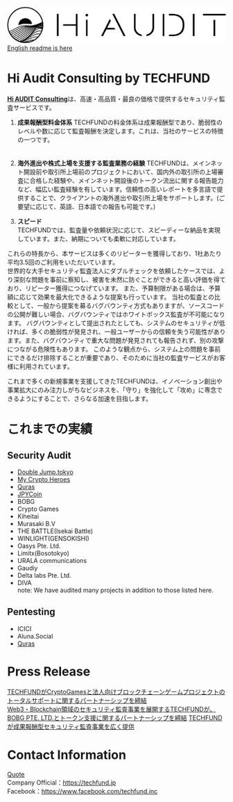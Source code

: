 ![hiaudit](images/hiaudit.jpg)  
[English readme is here](https://github.com/TECHFUND/audit-report/tree/main/README.md) 

# Hi Audit Consulting by TECHFUND　　 

[**Hi AUDIT Consulting**](https://hiaudit.io/consulting)は、高速・高品質・最良の価格で提供するセキュリティ監査サービスです。  

1) **成果報酬型料金体系** 
TECHFUNDの料金体系は成果報酬型であり、脆弱性のレベルや数に応じて監査報酬を決定します。これは、当社のサービスの特徴の一つです。  
　
2) **海外進出や株式上場を支援する監査業務の経験** 
TECHFUNDは、メインネット開設前や取引所上場前のプロジェクトにおいて、国内外の取引所の上場審査に合格した経験や、メインネット開設後のトークン流出に関する報告能力など、幅広い監査経験を有しています。信頼性の高いレポートを多言語で提供することで、クライアントの海外進出や取引所上場をサポートします。(ご要望に応じて、英語、日本語での報告も可能です。)  

3) **スピード**  
TECHFUNDでは、監査量や依頼状況に応じて、スピーディーな納品を実現しています。また、納期についても柔軟に対応しています。 
  
これらの特長から、本サービスは多くのリピーターを獲得しており、1社あたり平均3.5回のご利用をいただいています。  
世界的な大手セキュリティ監査法人にダブルチェックを依頼したケースでは、より深刻な問題を事前に察知し、被害を未然に防ぐことができると高い評価を得ており、リピーター獲得につなげています。
また、予算制限がある場合は、予算額に応じて効果を最大化できるような提案も行っています。
当社の監査との比較として、一般から提案を募るバグバウンティ方式もありますが、ソースコードの公開が難しい場合、バグバウンティではホワイトボックス監査が不可能になります。 バグバウンティとして提出されたとしても、システムのセキュリティが低ければ、多くの脆弱性が発見され、一般ユーザーからの信頼を失う可能性があります。また、バグバウンティで重大な問題が発見されても報告されず、別の攻撃につながる危険性もあります。
このような観点から、システム上の問題を事前にできるだけ排除することが重要であり、そのために当社の監査サービスがお客様に利用されています。　　  
  
これまで多くの新規事業を支援してきたTECHFUNDは、イノベーション創出や事業拡大にのみ注力しがちなビジネスを、「守り」を強化して「攻め」に専念できるようにすることで、さらなる加速を目指します。 


# これまでの実績
## Security Audit

* [Double Jump.tokyo](https://github.com/TECHFUND/audit-report/tree/main/DJT)
* [My Crypto Heroes](https://github.com/TECHFUND/audit-report/tree/main/MCH)
* [Quras](https://github.com/TECHFUND/audit-report/tree/main/Quras) 
* [JPYCoin](https://github.com/TECHFUND/audit-report/tree/main/JPYC)   
* BOBG
* Crypto Games 
* Kiheitai
* Murasaki B.V
* THE BATTLE(Isekai Battle)
* WINLIGHT(GENSOKISHI)
* Oasys Pte. Ltd.
* Limitx(Bosotokyo)
* URALA communications
* Gaudiy 
* Delta labs Pte. Ltd.
* DIVA   
 note: We have audited many projects in addition to those listed here.

## Pentesting 
* ICICI
* Aluna.Social
* [Quras](https://github.com/TECHFUND/audit-report/tree/main/Quras)  

# Press Release
[TECHFUNDがCryptoGamesと法人向けブロックチェーンゲームプロジェクトのトータルサポートに関するパートナーシップを締結](https://prtimes.jp/main/html/rd/p/000000042.000022017.html)  
[Web3・Blockchain領域のセキュリティ監査事業を展開するTECHFUNDが、BOBG PTE. LTD.とトークン支援に関するパートナーシップを締結](https://prtimes.jp/main/html/rd/p/000000031.000022017.html)
[TECHFUNDが成果報酬型セキュリティ監査事業を広く提供](https://prtimes.jp/main/html/rd/p/000000024.000022017.html)  
 

# Contact Information
[Quote](https://hiaudit.io/contact)  
Company Official：https://techfund.jp  
Facebook：https://www.facebook.com/techfund.inc  
